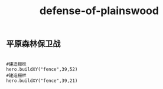 ﻿---
layout: default
title: defense-of-plainswood
---
## 平原森林保卫战
```

#建造栅栏
hero.buildXY("fence",39,52)
#建造栅栏
hero.buildXY("fence",39,21)

```
